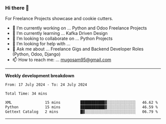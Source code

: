 ### Hi there 👋 



For Freelance Projects showcase and cookie cutters.

- 🔭 I’m currently working on ... Python and Odoo Freelance Projects
- 🌱 I’m currently learning ... Kafka Driven Design
- 👯 I’m looking to collaborate on ... Python Projects
- 🤔 I’m looking for help with ...
- 💬 Ask me about ... Freelance Gigs and Backend Developer Roles (Python, Odoo, Django)
- 📫 How to reach me: ... mugosam95@gmail.com
---------
**Weekly development breakdown**
<!--START_SECTION:waka-->

```txt
From: 17 July 2024 - To: 24 July 2024

Total Time: 34 mins

XML               15 mins         ███████████▓░░░░░░░░░░░░░   46.62 %
Python            15 mins         ███████████▓░░░░░░░░░░░░░   46.59 %
Gettext Catalog   2 mins          █▓░░░░░░░░░░░░░░░░░░░░░░░   06.79 %
```

<!--END_SECTION:waka-->

----------


